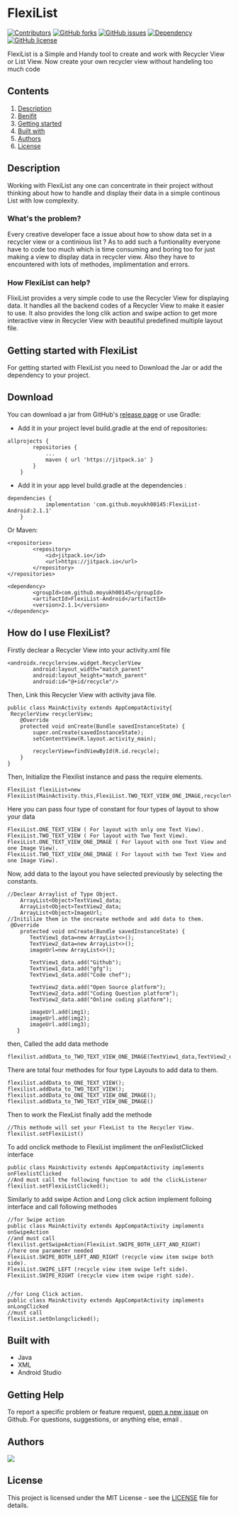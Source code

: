 # FlexiList

[![Contributors](https://img.shields.io/github/contributors/moyukh00145/FlexiList-Android)](https://github.com/moyukh00145/FlexiList-Android/graphs/contributors) [![GitHub forks](https://img.shields.io/github/forks/moyukh00145/FlexiList-Android)](https://github.com/moyukh00145/FlexiList-Android/network) [![GitHub issues](https://img.shields.io/github/issues/moyukh00145/FlexiList-Android)](https://github.com/moyukh00145/FlexiList-Android/issues)
[![Dependency](https://img.shields.io/badge/Dependency-updated-brightgreen)](#download) [![GitHub license](https://img.shields.io/github/license/moyukh00145/FlexiList-Android)](https://github.com/moyukh00145/FlexiList-Android/blob/master/LICENSE)

FlexiList is a Simple and Handy tool to create and work with Recycler View or List View. Now create your own recycler view without handeling too much code

## Contents

1. [Description](#description)
1. [Benifit](#How-flexilist-can-help?)
1. [Getting started](#getting-started-with-flexilist)
1. [Built with](#built-with)
1. [Authors](#authors)
1. [License](#license)

## Description

Working with FlexiList any one can concentrate in their project without thinking about how to handle and display their data in a simple continous List with low complexity.

### What's the problem?
Every creative developer face a issue about how to show data set in a recycler view or a continious list ? As to add such a funtionality everyone have to code too much which is time consuming and boring too for just making a view to display data in recycler view. Also they have to encountered with lots of methodes, implimentation and errors.

### How FlexiList can help?
FlixiList provides a very simple code to use the Recycler View for displaying data. It handles all the backend codes of a Recycler View to make it easier to use. It also provides the long clik action and swipe action to get more interactive view in Recycler View with beautiful predefined multiple layout file.

## Getting started with FlexiList
For getting started with FlexiList you need to Download the Jar or add the dependency to your project.

## Download
You can download a jar from GitHub's [release page](https://github.com/moyukh00145/FlexiList-Android/releases)
or use Gradle:
- Add it in your project level build.gradle at the end of repositories:
```
allprojects {
		repositories {
			...
			maven { url 'https://jitpack.io' }
		}
	}
```
- Add it in your app level build.gradle at the dependencies :
```
dependencies {
	        implementation 'com.github.moyukh00145:FlexiList-Android:2.1.1'
	}
```
Or Maven:
```
<repositories>
		<repository>
		    <id>jitpack.io</id>
		    <url>https://jitpack.io</url>
		</repository>
</repositories>

<dependency>
	    <groupId>com.github.moyukh00145</groupId>
	    <artifactId>FlexiList-Android</artifactId>
	    <version>2.1.1</version>
</dependency>
```
## How do I use FlexiList?
Firstly declear a Recycler View into your activity.xml file
```
<androidx.recyclerview.widget.RecyclerView
        android:layout_width="match_parent"
        android:layout_height="match_parent"
        android:id="@+id/recycle"/>
```
Then, Link this Recycler View with activity java file.
```
public class MainActivity extends AppCompatActivity{
 RecyclerView recyclerView;
    @Override
    protected void onCreate(Bundle savedInstanceState) {
        super.onCreate(savedInstanceState);
        setContentView(R.layout.activity_main);

        recyclerView=findViewById(R.id.recycle);
    }
}
```
Then, Initialize the Flexilist instance and pass the require elements.
```
FlexiList flexiList=new FlexiList(MainActivity.this,FlexiList.TWO_TEXT_VIEW_ONE_IMAGE,recyclerView);
```
Here you can pass four type of constant for four types of layout to show your data
```
FlexiList.ONE_TEXT_VIEW ( For layout with only one Text View).
FlexiList.TWO_TEXT_VIEW ( For layout with Two Text View).
FlexiList.ONE_TEXT_VIEW_ONE_IMAGE ( For layout with one Text View and one Image View).
FlexiList.TWO_TEXT_VIEW_ONE_IMAGE ( For layout with two Text View and one Image View).
```
Now, add data to the layout you have selected previously by selecting the constants.
```
//Declear Arraylist of Type Object.
    ArrayList<Object>TextView1_data;
    ArrayList<Object>TextView2_data;
    ArrayList<Object>ImageUrl;
//Initilize them in the oncreate methode and add data to them.
 @Override
    protected void onCreate(Bundle savedInstanceState) {
       TextView1_data=new ArrayList<>();
       TextView2_data=new ArrayList<>();
       imageUrl=new ArrayList<>();

       TextView1_data.add("Github");
       TextView1_data.add("gfg");
       TextView1_data.add("Code chef");

       TextView2_data.add("Open Source platform");
       TextView2_data.add("Coding Question platform");
       TextView2_data.add("Online coding platform");

       imageUrl.add(img1);
       imageUrl.add(img2);
       imageUrl.add(img3);
   }
```
then, Called the add data methode
```
flexilist.addData_to_TWO_TEXT_VIEW_ONE_IMAGE(TextView1_data,TextView2_data,imageUrl);
```
There are total four methodes for four type Layouts to add data to them.
```
flexilist.addData_to_ONE_TEXT_VIEW();
flexilist.addData_to_TWO_TEXT_VIEW();
flexilist.addData_to_ONE_TEXT_VIEW_ONE_IMAGE();
flexilist.addData_to_TWO_TEXT_VIEW_ONE_IMAGE()
```
Then to work the FlexList finally add the methode
```
//This methode will set your FlexList to the Recycler View.
flexilist.setFlexiList()
```
To add onclick methode to FlexiList impliment the onFlexlistClicked interface
```
public class MainActivity extends AppCompatActivity implements onFlexlistClicked
//And must call the following function to add the clickListener
flexilist.setFlexiListClicked();
```
Similarly to add swipe Action and Long click action implement folloing interface and call following methodes
```
//for Swipe action
public class MainActivity extends AppCompatActivity implements onSwipeAction
//and must call
flexilist.getSwipeAction(FlexiList.SWIPE_BOTH_LEFT_AND_RIGHT)
//here one parameter needed
FlexiList.SWIPE_BOTH_LEFT_AND_RIGHT (recycle view item swipe both side).
FlexiList.SWIPE_LEFT (recycle view item swipe left side).
FlexiList.SWIPE_RIGHT (recycle view item swipe right side).


//for Long Click action.
public class MainActivity extends AppCompatActivity implements onLongClicked
//must call
flexiList.setOnlongclicked();
```
## Built with
- Java
- XML
- Android Studio

## Getting Help
To report a specific problem or feature request, [open a new issue](https://github.com/moyukh00145/FlexiList-Android/issues) on Github. For questions, suggestions, or anything else, email .

## Authors

<a href="https://github.com/moyukh00145/FlexiList-Android/graphs/contributors">
  <img src="https://contrib.rocks/image?repo=moyukh00145/FlexiList-Android"/>
</a>

## License

This project is licensed under the MIT License - see the [LICENSE](https://github.com/moyukh00145/FlexiList-Android/blob/master/LICENSE) file for details.

